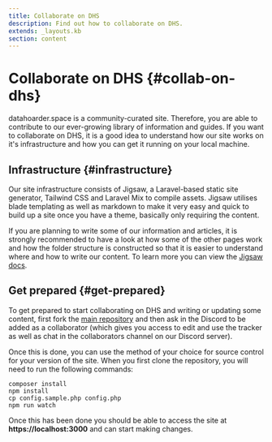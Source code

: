 ```yaml
---
title: Collaborate on DHS
description: Find out how to collaborate on DHS.
extends: _layouts.kb
section: content
---
```


# Collaborate on DHS {#collab-on-dhs}

datahoarder.space is a community-curated site. Therefore, you are able to contribute to our ever-growing library of information and guides. If you want to collaborate on DHS, it is a good idea to understand how our site works on it's infrastructure and how you can get it running on your local machine.

## Infrastructure {#infrastructure}

Our site infrastructure consists of Jigsaw, a Laravel-based static site generator, Tailwind CSS and Laravel Mix to compile assets. Jigsaw utilises blade templating as well as markdown to make it very easy and quick to build up a site once you have a theme, basically only requiring the content.

If you are planning to write some of our information and articles, it is strongly recommended to have a look at how some of the other pages work and how the folder structure is constructed so that it is easier to understand where and how to write our content. To learn more you can view the <a href="https://jigsaw.tighten.co/docs/installation">Jigsaw docs</a>.

## Get prepared {#get-prepared}

To get prepared to start collaborating on DHS and writing or updating some content, first fork the <a href="https://github.com/datahoarder-space/datahoarder-space">main repository</a> and then ask in the Discord to be added as a collaborator (which gives you access to edit and use the tracker as well as chat in the collaborators channel on our Discord server). 

Once this is done, you can use the method of your choice for source control for your version of the site. When you first clone the repository, you will need to run the following commands:

```text
composer install
npm install
cp config.sample.php config.php
npm run watch
```

Once this has been done you should be able to access the site at <b>https://localhost:3000</b> and can start making changes.

